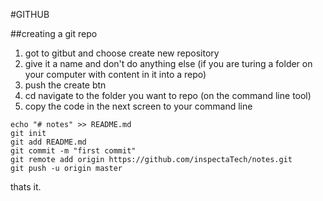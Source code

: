 #GITHUB

##creating a git repo
1. got to gitbut and choose create new repository
2. give it a name and don't do anything else (if you are turing a folder on your computer with content in it into a repo)
3. push the create btn
4. cd navigate to the folder you want to repo (on the command line tool)
5. copy the code in the next screen to your command line 

```
echo "# notes" >> README.md
git init
git add README.md
git commit -m "first commit"
git remote add origin https://github.com/inspectaTech/notes.git
git push -u origin master

```

thats it.